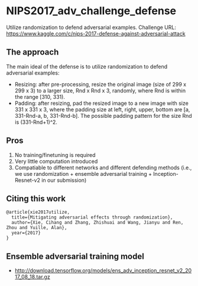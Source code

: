 # NIPS2017_adv_challenge_defense
Utilize randomization to defend adversarial examples. 
Challenge URL: https://www.kaggle.com/c/nips-2017-defense-against-adversarial-attack

## The approach
The main ideal of the defense is to utilize randomization to defend adversarial examples:
- Resizing: after pre-processing, resize the original image (size of 299 x 299 x 3) to a larger size, Rnd x Rnd x 3,  randomly, where Rnd is within the range [310, 331). 
- Padding: after resizing, pad the resized image to a new image with size 331 x 331 x 3, where the padding size at left, right, upper, bottom are [a, 331-Rnd-a, b, 331-Rnd-b]. The possible padding pattern for the size Rnd is (331-Rnd+1)^2.

## Pros 
1. No training/finetuning is required
2. Very little computation introduced
3. Compatiable to different networks and different defending methods (i.e., we use randomization + ensemble adversarial training + Inception-Resnet-v2 in our submission)

## Citing this work

```
@article{xie2017utilize,
  title={Mitigating adversarial effects through randomization},
  author={Xie, Cihang and Zhang, Zhishuai and Wang, Jianyu and Ren, Zhou and Yuille, Alan},
  year={2017}
}
```

## Ensemble adversarial training model
- http://download.tensorflow.org/models/ens_adv_inception_resnet_v2_2017_08_18.tar.gz


